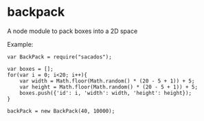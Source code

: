 backpack
========

A node module to pack boxes into a 2D space

Example:

```
var BackPack = require("sacados");

var boxes = [];
for(var i = 0; i<20; i++){
    var width = Math.floor(Math.random() * (20 - 5 + 1)) + 5;
    var height = Math.floor(Math.random() * (20 - 5 + 1)) + 5;
    boxes.push({'id': i, 'width': width, 'height': height});
}

backPack = new BackPack(40, 10000);
```
